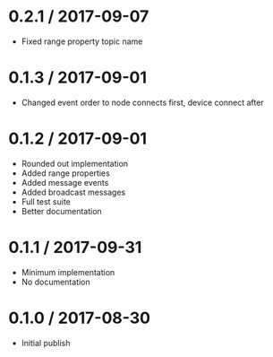 0.2.1 / 2017-09-07
==================

  * Fixed range property topic name

0.1.3 / 2017-09-01
==================

  * Changed event order to node connects first, device connect after

0.1.2 / 2017-09-01
==================

  * Rounded out implementation
  * Added range properties
  * Added message events
  * Added broadcast messages
  * Full test suite
  * Better documentation

0.1.1 / 2017-09-31
==================

  * Minimum implementation
  * No documentation


0.1.0 / 2017-08-30
==================

  * Initial publish
